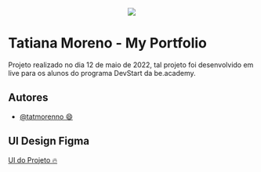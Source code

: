 
<p align="center">
   <img src="https://www.beacademy.com.br/wp-content/uploads/2019/11/Logo-Topo.png" /> 
</p>



# Tatiana Moreno - My Portfolio

Projeto realizado no dia 12 de maio de 2022, tal projeto foi desenvolvido em live para os alunos do programa DevStart da be.academy.



## Autores

- [@tatmorenno 😄](https://www.github.com/tatmorenno)


## UI Design Figma

[UI do Projeto 🔥](https://www.figma.com/file/cORQUmT2QxFhV1IFQRmVeL/Portf%C3%B3lio-be.academy?node-id=12%3A6)
